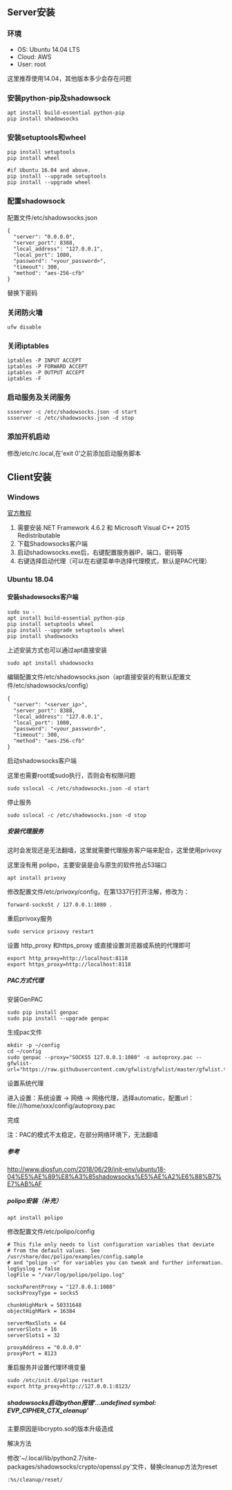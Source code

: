 ## Server安装

### 环境

* OS: Ubuntu 14.04 LTS
* Cloud: AWS
* User: root

这里推荐使用14.04，其他版本多少会存在问题

### 安装python-pip及shadowsock

```shell
apt install build-essential python-pip
pip install shadowsocks
```
### 安装setuptools和wheel

```shell
pip install setuptools
pip install wheel

#if Ubuntu 16.04 and above.
pip install --upgrade setuptools
pip install --upgrade wheel
```

### 配置shadowsock

配置文件/etc/shadowsocks.json

```
{
  "server": "0.0.0.0",
  "server_port": 8388,
  "local_address": "127.0.0.1",
  "local_port": 1080,
  "password": "<your_password>",
  "timeout": 300,
  "method": "aes-256-cfb"
}
```

替换下密码

### 关闭防火墙

```shell
ufw disable
```

### 关闭iptables

```shell
iptables -P INPUT ACCEPT
iptables -P FORWARD ACCEPT
iptables -P OUTPUT ACCEPT
iptables -F
```

### 启动服务及关闭服务

```shell
ssserver -c /etc/shadowsocks.json -d start
ssserver -c /etc/shadowsocks.json -d stop
```

### 添加开机启动

修改/etc/rc.local,在'exit 0'之前添加启动服务脚本

## Client安装

### Windows

[官方教程](https://github.com/shadowsocks/shadowsocks-windows/wiki/Shadowsocks-Windows-%E4%BD%BF%E7%94%A8%E8%AF%B4%E6%98%8E)

1. 需要安装.NET Framework 4.6.2 和 Microsoft Visual C++ 2015 Redistributable
2. 下载Shadowsocks客户端
3. 启动shadowsocks.exe后，右键配置服务器IP，端口，密码等
4. 右键选择启动代理（可以在右键菜单中选择代理模式，默认是PAC代理）

### Ubuntu 18.04

#### 安装shadowsocks客户端

```shell
sudo su -
apt install build-essential python-pip
pip install setuptools wheel
pip install --upgrade setuptools wheel
pip install shadowsocks
```

上述安装方式也可以通过apt直接安装

```shell
sudo apt install shadowsocks
```

编辑配置文件/etc/shadowsocks.json（apt直接安装的有默认配置文件/etc/shadowsocks/config）

```
{
  "server": "<server_ip>",
  "server_port": 8388,
  "local_address": "127.0.0.1",
  "local_port": 1080,
  "password": "<your_password>",
  "timeout": 300,
  "method": "aes-256-cfb"
}
```

启动shadowsocks客户端

这里也需要root或sudo执行，否则会有权限问题

```shell
sudo sslocal -c /etc/shadowsocks.json -d start
```

停止服务

```shell
sudo sslocal -c /etc/shadowsocks.json -d stop
```

##### 安装代理服务

这时会发现还是无法翻墙，这里就需要代理服务客户端来配合，这里使用privoxy

这里没有用 polipo，主要安装是会与原生的软件抢占53端口

```shell
apt install privoxy
```

修改配置文件/etc/privoxy/config，在第1337行打开注解，修改为：

```
forward-socks5t / 127.0.0.1:1080 .
```

重启privoxy服务

```shell
sudo service prixovy restart
```

设置 http_proxy 和https_proxy 或直接设置浏览器或系统的代理即可

```shell
export http_proxy=http://localhost:8118
export https_proxy=http://localhost:8118
```

##### PAC方式代理

安装GenPAC

```shell
sudo pip install genpac
sudo pip install --upgrade genpac
```
生成pac文件

```shell
mkdir -p ~/config
cd ~/config
sudo genpac --proxy="SOCKS5 127.0.0.1:1080" -o autoproxy.pac --gfwlist-url="https://raw.githubusercontent.com/gfwlist/gfwlist/master/gfwlist.txt"
```

设置系统代理

进入设置：系统设置 -> 网络 -> 网络代理，选择automatic，配置url：file:///home/xxx/config/autoproxy.pac

完成

注：PAC的模式不太稳定，在部分网络环境下，无法翻墙

##### 参考

http://www.diosfun.com/2018/06/29/init-env/ubuntu18-04%E5%AE%89%E8%A3%85shadowsocks%E5%AE%A2%E6%88%B7%E7%AB%AF

##### polipo安装（补充）

```shell
apt install polipo
```

修改配置文件/etc/polipo/config

```
# This file only needs to list configuration variables that deviate
# from the default values. See /usr/share/doc/polipo/examples/config.sample
# and "polipo -v" for variables you can tweak and further information.
logSyslog = false
logFile = "/var/log/polipo/polipo.log"

socksParentProxy = "127.0.0.1:1080"
socksProxyType = socks5

chunkHighMark = 50331648
objectHighMark = 16384

serverMaxSlots = 64
serverSlots = 16
serverSlots1 = 32

proxyAddress = "0.0.0.0"
proxyPort = 8123
```

重启服务并设置代理环境变量

```shell
sudo /etc/init.d/polipo restart
export http_proxy=http://127.0.0.1:8123/ 
```
##### shadowsocks启动python报错'...undefined symbol: EVP_CIPHER_CTX_cleanup'

主要原因是libcrypto.so的版本升级造成

解决方法

修改'~/.local/lib/python2.7/site-packages/shadowsocks/crypto/openssl.py'文件，替换cleanup方法为reset
```
:%s/cleanup/reset/
```
